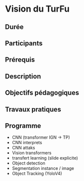# Vision du TurFu

## Durée

## Participants

## Prérequis

## Description

## Objectifs pédagogiques

## Travaux pratiques

## Programme

- CNN (transformer IGN → TP)
- CNN interprets
- CNN attaks
- Vision transformers
- transfert learning (slide explicite)
- Object detection
- Segmentation instance / image
- Object Tracking (YoloV4)
